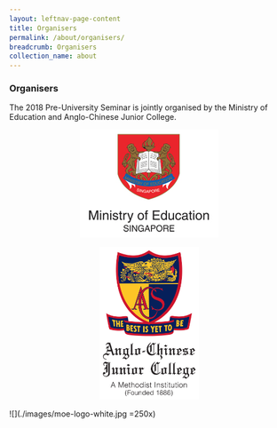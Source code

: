 ```yaml
---
layout: leftnav-page-content
title: Organisers
permalink: /about/organisers/
breadcrumb: Organisers
collection_name: about
---
```


### **Organisers**

The 2018 Pre-University Seminar is jointly organised by the Ministry of Education and Anglo-Chinese Junior College.
<p align="center">
<a href="https://www.moe.gov.sg/"><img src="/images/moe-logo-white.jpg" width="250px"></a>
<p align="center">
<a href="http://www.acjc.moe.edu.sg/"><img src="/images/ACJC%20School%20Crest_Full%20Colour.jpg" width="180px"></a>
</p>

![](./images/moe-logo-white.jpg =250x)
